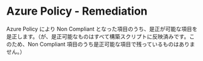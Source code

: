 # Azure Policy - Remediation

Azure Policy により Non Compliant となった項目のうち、是正が可能な項目を是正します。（が、是正可能なものはすべて構築スクリプトに反映済みです。このため、Non Compliant 項目のうち是正可能な項目で残っているものはありません。）
